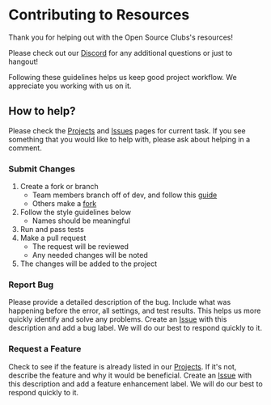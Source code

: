# Contributing to Resources 

Thank you for helping out with the Open Source Clubs's resources!

Please check out our [Discord](http://discord.gg/Gsxej6u/) for any additional questions or just to hangout! 

Following these guidelines helps us keep good project workflow. We appreciate you working with us on it. 

## How to help?

Please check the [Projects](https://github.com/ufosc/resources/projects) and [Issues](https://github.com/ufosc/resources/issues) pages for current task. If you see something that you would like to help with, please ask about helping in a comment. 

### Submit Changes 

1. Create a fork or branch 
	- Team members branch off of dev, and follow this [guide](https://guides.github.com/introduction/flow/) 
	- Others make a [fork](https://guides.github.com/activities/forking/)
2. Follow the style guidelines below 
	- Names should be meaningful 
3. Run and pass tests
4. Make a pull request 
	- The request will be reviewed
	- Any needed changes will be noted 
5. The changes will be added to the project 

### Report Bug 

Please provide a detailed description of the bug. Include what was happening before the error, all settings, and test results. This helps us more quickly identify and solve any problems. Create an [Issue](https://github.com/ufosc/resources/issues) with this description and add a bug label. We will do our best to respond quickly to it. 

### Request a Feature

Check to see if the feature is already listed in our [Projects](https://github.com/ufosc/resources/projects). If it's not, describe the feature and why it would be beneficial. Create an [Issue](https://github.com/ufosc/resources/issues) with this description and add a feature enhancement label. We will do our best to respond quickly to it. 
